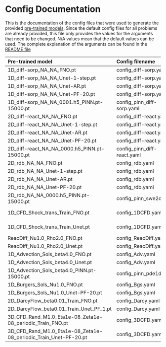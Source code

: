 # Config Documentation

This is the documentation of the config files that were used to generate the provided [pre-trained models](https://darus.uni-stuttgart.de/dataset.xhtml?persistentId=doi:10.18419/darus-2987).
Since the default config files for all problems are already provided, this file only provides the values for the arguments that need to be changed.
N/A values mean that the default values can be used.
The complete explanation of the arguments can be found in the [README file](/README.md)

| Pre-trained model								| Config filename 				| model_name| filename (data)				| ar_mode	| pushforward	| unroll_step 	| modes 	| width 	|
| :---        									| :----    						| :---		| :---							| :---		| :---			|	---:		|	---:	|	---:	| 
| 1D_diff-sorp_NA_NA_FNO.pt 					| config_diff-sorp.yaml 		| FNO		| 1D_diff-sorp_NA_NA			| N/A 		| N/A 			| N/A			| 16		| 64		|
| 1D_diff-sorp_NA_NA_Unet-1-step.pt				| config_diff-sorp.yaml 		| Unet		| 1D_diff-sorp_NA_NA			| False		| False			| N/A			| N/A		| N/A		|
| 1D_diff-sorp_NA_NA_Unet-AR.pt					| config_diff-sorp.yaml 		| Unet		| 1D_diff-sorp_NA_NA			| True		| False			| N/A			| N/A		| N/A		|
| 1D_diff-sorp_NA_NA_Unet-PF-20.pt				| config_diff-sorp.yaml 		| Unet		| 1D_diff-sorp_NA_NA			| True		| True			| 20			| N/A		| N/A		|
| 1D_diff-sorp_NA_NA_0001.h5_PINN.pt-15000.pt  	| config_pinn_diff-sorp.yaml	| PINN 		| 1D_diff-sorp_NA_NA.h5			| N/A 		| N/A 			| N/A 			| N/A 		| N/A 		|
| 2D_diff-react_NA_NA_FNO.pt 					| config_diff-react.yaml 		| FNO		| 2D_diff-react_NA_NA			| N/A 		| N/A 			| N/A			| 12		| 20		|
| 2D_diff-react_NA_NA_Unet-1-step.pt			| config_diff-react.yaml 		| Unet		| 2D_diff-react_NA_NA			| False		| False			| N/A			| N/A		| N/A		|
| 2D_diff-react_NA_NA_Unet-AR.pt				| config_diff-react.yaml 		| Unet		| 2D_diff-react_NA_NA			| True		| False			| N/A			| N/A		| N/A		|
| 2D_diff-react_NA_NA_Unet-PF-20.pt				| config_diff-react.yaml 		| Unet		| 2D_diff-react_NA_NA			| True		| True			| 20			| N/A		| N/A		|
| 2D_diff-react_NA_NA_0000.h5_PINN.pt-15000.pt 	| config_pinn_diff-react.yaml 	| PINN 		| 2D_diff-react_NA_NA.h5		| N/A 		| N/A 			| N/A 			| N/A 		| N/A 		|
| 2D_rdb_NA_NA_FNO.pt							| config_rdb.yaml 				| FNO		| 2D_rdb_NA_NA					| N/A 		| N/A 			| N/A			| 12		| 20		|
| 2D_rdb_NA_NA_Unet-1-step.pt					| config_rdb.yaml 				| Unet		| 2D_rdb_NA_NA					| False		| False			| N/A			| N/A		| N/A		|
| 2D_rdb_NA_NA_Unet-AR.pt						| config_rdb.yaml 				| Unet		| 2D_rdb_NA_NA					| True		| False			| N/A			| N/A		| N/A		|
| 2D_rdb_NA_NA_Unet-PF-20.pt					| config_rdb.yaml 				| Unet		| 2D_rdb_NA_NA					| True		| True			| 20			| N/A		| N/A		|
| 2D_rdb_NA_NA_0000.h5_PINN.pt-15000.pt 		| config_pinn_swe2d.yaml 		| PINN 		| 2D_rdb_NA_NA.h5				| N/A 		| N/A 			| N/A 			| N/A 		| N/A 		|
| 1D_CFD_Shock_trans_Train_FNO.pt				| config_1DCFD.yaml				| FNO		| 1D_CFD_Shock_Eta1.e-8_Zeta1.e-8_trans_Train.hdf5		| N/A		| N/A			| N/A			| 12		| 20		|
| 1D_CFD_Shock_trans_Train_Unet.pt				| config_1DCFD.yaml				| Unet		| 1D_CFD_Shock_Eta1.e-8_Zeta1.e-8_trans_Train.hdf5		| True		| True			| 20			| N/A		| N/A		|
| ReacDiff_Nu1.0_Rho2.0_FNO.pt					| config_ReacDiff.yaml			| FNO		| ReacDiff_Nu1.0_Rho2.0.hdf5	| N/A		| N/A			| N/A			| 12		| 20		|
| ReacDiff_Nu1.0_Rho2.0_Unet.pt					| config_ReacDiff.yaml			| Unet		| ReacDiff_Nu1.0_Rho2.0.hdf5	| True		| True			| 10			| N/A		| N/A		|
| 1D_Advection_Sols_beta4.0_FNO.pt				| config_Adv.yaml				| FNO		| 1D_Advection_Sols_beta4.0.hdf5	| N/A		| N/A			| N/A			| 12		| 20		|
| 1D_Advection_Sols_beta4.0_Unet.pt				| config_Adv.yaml				| Unet		| 1D_Advection_Sols_beta4.0.hdf5	| True		| True			| 20			| N/A		| N/A		|
| 1D_Advection_Sols_beta4.0_PINN.pt-15000.pt	| config_pinn_pde1d.yaml		| PINN		| 1D_Advection_Sols_beta4.0.hdf5	| N/A		| N/A			| N/A			| N/A		| N/A		|
| 1D_Burgers_Sols_Nu1.0_FNO.pt					| config_Bgs.yaml				| FNO		| 1D_Burgers_Sols_Nu1.0.hdf5	| N/A		| N/A			| N/A			| 12		| 20		|
| 1D_Burgers_Sols_Nu1.0_Unet-PF-20.pt			| config_Bgs.yaml				| Unet		| 1D_Burgers_Sols_Nu1.0.hdf5	| True		| True			| 20			| N/A		| N/A		|
| 2D_DarcyFlow_beta0.01_Train_FNO.pt			| config_Darcy.yaml				| FNO		| 2D_DarcyFlow_beta0.01_Train.hdf5	| N/A		| N/A			| N/A			| 12		| 20		|
| 2D_DarcyFlow_beta0.01_Train_Unet_PF_1.pt		| config_Darcy.yaml				| Unet		| 2D_DarcyFlow_beta0.01_Train.hdf5	| False		| False			| N/A			| N/A		| N/A		|
| 3D_CFD_Rand_M1.0_Eta1e-08_Zeta1e-08_periodic_Train_FNO.pt			| config_3DCFD.yaml		| FNO		| 3D_CFD_Rand_M1.0_Eta1e-08_Zeta1e-08_periodic_Train.hdf5	| N/A		| N/A			| N/A		| 12		| 20		|
| 3D_CFD_Rand_M1.0_Eta1e-08_Zeta1e-08_periodic_Train_Unet-PF-20.pt	| config_3DCFD.yaml		| Unet		| 3D_CFD_Rand_M1.0_Eta1e-08_Zeta1e-08_periodic_Train.hdf5	| True		| True			| 20		| N/A		| N/A		|